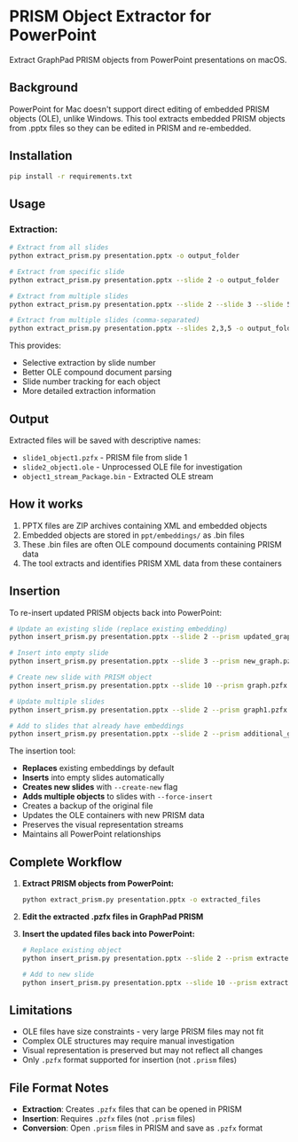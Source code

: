 # PRISM Object Extractor for PowerPoint

Extract GraphPad PRISM objects from PowerPoint presentations on macOS.

## Background

PowerPoint for Mac doesn't support direct editing of embedded PRISM objects (OLE), unlike Windows. This tool extracts embedded PRISM objects from .pptx files so they can be edited in PRISM and re-embedded.

## Installation

```bash
pip install -r requirements.txt
```

## Usage

### Extraction:
```bash
# Extract from all slides
python extract_prism.py presentation.pptx -o output_folder

# Extract from specific slide
python extract_prism.py presentation.pptx --slide 2 -o output_folder

# Extract from multiple slides
python extract_prism.py presentation.pptx --slide 2 --slide 3 --slide 5 -o output_folder

# Extract from multiple slides (comma-separated)
python extract_prism.py presentation.pptx --slides 2,3,5 -o output_folder
```

This provides:
- Selective extraction by slide number
- Better OLE compound document parsing
- Slide number tracking for each object
- More detailed extraction information

## Output

Extracted files will be saved with descriptive names:
- `slide1_object1.pzfx` - PRISM file from slide 1
- `slide2_object1.ole` - Unprocessed OLE file for investigation
- `object1_stream_Package.bin` - Extracted OLE stream

## How it works

1. PPTX files are ZIP archives containing XML and embedded objects
2. Embedded objects are stored in `ppt/embeddings/` as .bin files
3. These .bin files are often OLE compound documents containing PRISM data
4. The tool extracts and identifies PRISM XML data from these containers

## Insertion

To re-insert updated PRISM objects back into PowerPoint:

```bash
# Update an existing slide (replace existing embedding)
python insert_prism.py presentation.pptx --slide 2 --prism updated_graph.pzfx

# Insert into empty slide
python insert_prism.py presentation.pptx --slide 3 --prism new_graph.pzfx

# Create new slide with PRISM object
python insert_prism.py presentation.pptx --slide 10 --prism graph.pzfx --create-new

# Update multiple slides
python insert_prism.py presentation.pptx --slide 2 --prism graph1.pzfx --slide 3 --prism graph2.pzfx

# Add to slides that already have embeddings
python insert_prism.py presentation.pptx --slide 2 --prism additional_graph.pzfx --force-insert
```

The insertion tool:
- **Replaces** existing embeddings by default
- **Inserts** into empty slides automatically
- **Creates new slides** with `--create-new` flag
- **Adds multiple objects** to slides with `--force-insert`
- Creates a backup of the original file
- Updates the OLE containers with new PRISM data
- Preserves the visual representation streams
- Maintains all PowerPoint relationships

## Complete Workflow

1. **Extract PRISM objects from PowerPoint:**
   ```bash
   python extract_prism.py presentation.pptx -o extracted_files
   ```

2. **Edit the extracted .pzfx files in GraphPad PRISM**

3. **Insert the updated files back into PowerPoint:**
   ```bash
   # Replace existing object
   python insert_prism.py presentation.pptx --slide 2 --prism extracted_files/slide2_updated.pzfx
   
   # Add to new slide
   python insert_prism.py presentation.pptx --slide 10 --prism extracted_files/new_graph.pzfx --create-new
   ```

## Limitations

- OLE files have size constraints - very large PRISM files may not fit
- Complex OLE structures may require manual investigation
- Visual representation is preserved but may not reflect all changes
- Only `.pzfx` format supported for insertion (not `.prism` files)

## File Format Notes

- **Extraction**: Creates `.pzfx` files that can be opened in PRISM
- **Insertion**: Requires `.pzfx` files (not `.prism` files)
- **Conversion**: Open `.prism` files in PRISM and save as `.pzfx` format